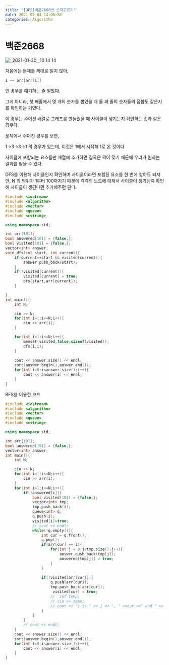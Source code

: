 ```yaml
---
title: "[DFS]백준2668번 숫자고르기"
date: 2021-02-04 14:06:58
categories: Algorithm
---
```

# 백준2668

![_2021-01-30__10 14 14](https://user-images.githubusercontent.com/55180768/106848018-699e4c00-66f3-11eb-9edd-4db065b50c11.png)


처음에는 문제를 제대로 읽지 않아,  

```cpp
i == arr[arr[i]]
```

인 경우를 얘기하는 줄 알았다. 

그게 아니라, 첫 째줄에서 몇 개의 숫자를 뽑았을 때 둘 째 줄의 숫자들의 집합도 같은지를 확인하는 거였다. 

이 경우는 주어진 배열로 그래프를 만들었을 때 사이클이 생기는지 확인하는 것과 같은 경우다. 

문제에서 주어진 경우를 보면, 

1→3→3→1 의 경우가 있는데, 이것은 1에서 시작해 1로 온 것이다. 

사이클에 포함되는 요소들만 배열에 추가하면 결국은 짝이 맞기 때문에 우리가 원하는 결과를 얻을 수 있다. 

DFS를 이용해 사이클인지 확인하며 사이클이라면 포함된 요소를 한 번에 찾아도 되지만, N 의 범위가 1부터 100까지기 때문에 각각의 노드에 대해서 사이클이 생기는지 확인해 사이클이 생긴다면 추가해주면 된다. 

```cpp
#include <iostream>
#include <algorithm>
#include <vector>
#include <queue>
#include <cstring>

using namespace std;

int arr[101];
bool answered[101] = {false,};
bool visited[101] = {false,};
vector<int> answer;
void dfs(int start, int current){
    if(current==start && visited[current]){
        answer.push_back(start);
    }
    if(!visited[current]){
        visited[current] = true;
        dfs(start,arr[current]);
    }

}
int main(){
    int N;

    cin >> N;
    for(int i=1;i<=N;i++){
        cin >> arr[i];
    }

    for(int i=1;i<=N;i++){
        memset(visited,false,sizeof(visited)); 
        dfs(i,i);
    }
    
    cout << answer.size() << endl;
    sort(answer.begin(),answer.end());
    for(int i=0;i<answer.size();i++){
        cout << answer[i] << endl;
    }
}
```

BFS를 이용한 코드 

```cpp
#include <iostream>
#include <algorithm>
#include <vector>
#include <queue>
#include <cstring>

using namespace std;

int arr[101];
bool answered[101] = {false,};
vector<int> answer;
int main(){
    int N;

    cin >> N;
    for(int i=1;i<=N;i++){
        cin >> arr[i];
    }
    for(int i=1;i<=N;i++){
        if(!answered[i]){
            bool visited[101] = {false,};
            vector<int> tmp;
            tmp.push_back(i);
            queue<int> q;
            q.push(i);
            visited[i]=true;
            // cout << endl;
            while(!q.empty()){
                int cur = q.front();
                q.pop();
                if(arr[cur] == i){
                    for(int j = 0;j<tmp.size();j++){
                        answer.push_back(tmp[j]);
                        answered[tmp[j]] = true;
                    }
                }
              
                if(!visited[arr[cur]]){
                    q.push(arr[cur]);
                    tmp.push_back(arr[cur]);
                     visited[cur] = true;
                    //  int temp;
                    // cin >> temp;
                    // cout << "i is " << i << ", " <<cur <<" and " << arr[cur] << endl;
                }
            }
        }
        // cout << endl;
    }
    cout << answer.size() << endl;
    sort(answer.begin(),answer.end());
    for(int i=0;i<answer.size();i++){
        cout << answer[i] << endl;
    }
}
```
